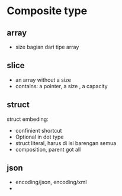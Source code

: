 # Composite type

## array
- size bagian dari tipe array

## slice
- an array without a size
- contains: a pointer, a size , a capacity

## struct
struct embeding:
- confinient shortcut
- Optional in dot type
- struct literal, harus di isi barengan semua
- composition, parent got all

## json
- encoding/json, encoding/xml
- 
